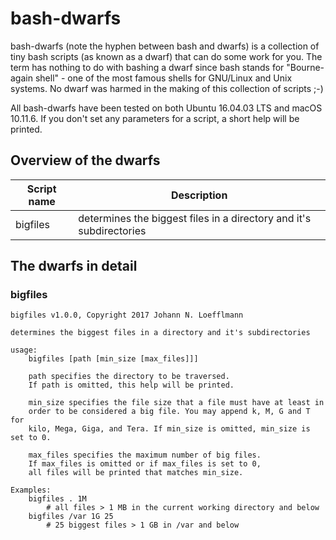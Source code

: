 # bash-dwarfs
bash-dwarfs (note the hyphen between bash and dwarfs) is a collection of tiny bash scripts (as known as a dwarf) that can do some work for you. The term has nothing to do with bashing a dwarf since bash stands for "Bourne-again shell" - one of the most famous shells for GNU/Linux and Unix systems. No dwarf was harmed in the making of this collection of scripts ;-)

All bash-dwarfs have been tested on both Ubuntu 16.04.03 LTS and macOS 10.11.6.
If you don't set any parameters for a script, a short help will be printed.

## Overview of the dwarfs

Script name    | Description                                                                |
-------------- | -------------------------------------------------------------------------- |
bigfiles       | determines the biggest files in a directory and it's subdirectories        |


## The dwarfs in detail

### bigfiles

```
bigfiles v1.0.0, Copyright 2017 Johann N. Loefflmann

determines the biggest files in a directory and it's subdirectories

usage:
    bigfiles [path [min_size [max_files]]]

    path specifies the directory to be traversed.
    If path is omitted, this help will be printed.

    min_size specifies the file size that a file must have at least in
    order to be considered a big file. You may append k, M, G and T for
    kilo, Mega, Giga, and Tera. If min_size is omitted, min_size is set to 0.
       
    max_files specifies the maximum number of big files.
    If max_files is omitted or if max_files is set to 0,
    all files will be printed that matches min_size.

Examples:
    bigfiles . 1M
        # all files > 1 MB in the current working directory and below
    bigfiles /var 1G 25
        # 25 biggest files > 1 GB in /var and below
```
